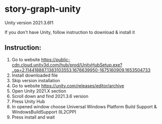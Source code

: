 # story-graph-unity
Unity version 2021.3.6f1

If you don't have Unity, follow instruction to download & install it

## **Instruction:**

1. Go to website https://public-cdn.cloud.unity3d.com/hub/prod/UnityHubSetup.exe?_ga=2.114418887.1383103553.1676639950-1675160909.1653504733
2. Install downloaded file
3. Skip version installation
4. Go to website https://unity.com/releases/editor/archive
5. Open Unity 2021.X section
6. Scroll down and find 2021.3.6 version
7. Press Unity Hub
8. In opened window choose Universal Windows Platform Build Support & WindowsBuildSupport (IL2CPP)
9. Press install and wait
